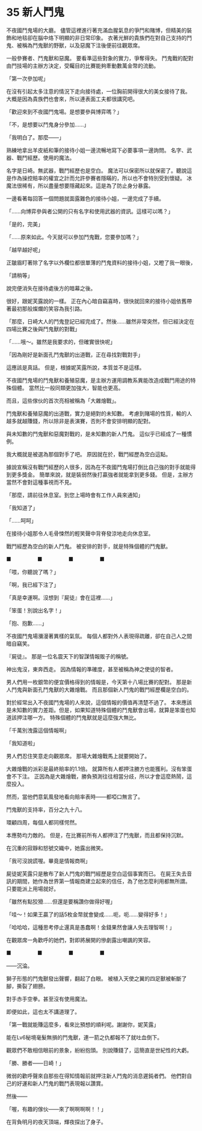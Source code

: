 # 35 新人鬥鬼

不夜國鬥鬼場的大廳。
儘管這裡進行著充滿血腥氣息的爭鬥和賭博，但精美的裝飾和地毯卻在腦中烙下明顯的非日常印象。
衣著光鮮的貴族們在對自己支持的鬥鬼、被稱為鬥鬼獸的野獸，以及惡魔下注後便前往觀眾席。

一般參賽者、鬥鬼獸和惡魔。
要看準這些對象的實力，爭奪得失。
鬥鬼戰的配對由鬥技場的主辦方決定，受矚目的比賽能夠牽動數萬金幣的流動。

「第一次參加呢」

在沒有引起太多注意的情況下走向接待處，一位胸前開得很大的美女接待了我。
大概是因為貴族們也會來，所以連表面工夫都很講究吧。

「歡迎來到不夜國鬥鬼場。是想要參與博弈嗎？」

「不，是想要以鬥鬼身分參加……」

「我明白了。那麼——」

熟練地拿出羊皮紙和筆的接待小姐一邊流暢地寫下必要事項一邊詢問。
名字、武器、戰鬥經歷。使用的魔法。

名字是日崎。無武器，戰鬥經歷也是空白。
魔法可以保密所以就保密了。聽說這是作為操控賠率的權宜之計而允許參賽者隱瞞的，所以也不會特別受到懷疑。
冰魔法很稀有，所以盡量想要隱藏起來。這是為了防止身分暴露。

一邊看著每回答一個問題就面露難色的接待小姐，一邊完成了手續。

「……向博弈參與者公開的只有名字和使用武器的資訊。這樣可以嗎？」

「是的，完美」

「……原來如此。今天就可以參加鬥鬼戰，您要參加嗎？」

「越早越好呢」

正皺眉盯著除了名字以外欄位都很單薄的鬥鬼資料的接待小姐，又瞪了我一眼後，

「請稍等」

說完便消失在接待處後方的暗幕之後。

很好，跟妮芙露說的一樣。
正在內心暗自竊喜時，很快就回來的接待小姐依舊帶著最初那般燦爛的笑容為我引路。

「那麼，日崎大人的鬥鬼登記已經完成了。然後……雖然非常突然，但已經決定在四場比賽之後與鬥鬼獸的對戰」

「……哦～。雖然是我要求的，但確實很快呢」

「因為剛好是新面孔鬥鬼獸的出道戰，正在尋找對戰對手」

這應該是真話。
但是，根據妮芙露所說，本質並不是這樣。

不夜國鬥鬼場的鬥鬼獸和養殖惡魔，是主辦方運用調教系異能改造成戰鬥用途的特殊個體。
當然比一般同類更加強大，智能也更高。

而且，這些傢伙的首次亮相被稱為「大雜燴戰」。

鬥鬼獸和養殖惡魔的出道戰，實力是絕對的未知數。
考慮到賭場的性質，輸的人越多就越賺錢，所以除非是表演賽，否則不會安排明顯的配對。

與未知數的鬥鬼獸和惡魔對戰的，是未知數的新人鬥鬼。
這似乎已經成了一種慣例。

我大概就是被選為那個對手了吧。
原因就在於，戰鬥經歷為空白這點。

據說宣稱沒有戰鬥經歷的人很多，因為在不夜國鬥鬼場打倒比自己強的對手就能得到更多獎金。
簡單來說，就是裝弱然後打贏強者就能拿到更多錢。
但是，主辦方當然不會對這種事視而不見。

「那麼，請前往休息室。到您上場時會有工作人員來通知」

「我知道了」

「……呵呵」

在接待小姐那令人毛骨悚然的輕笑聲中背脊發涼地走向休息室。

戰鬥經歷為空白的新人鬥鬼。
被安排的對手，就是特殊個體的鬥鬼獸。

■　　　　　■　　　　　■　　　　　■

「喂，你聽說了嗎？」

「啊，我已經下注了」

「真是幸運啊。沒想到『屍徒』會在這裡……」

「笨蛋！別說出名字！」

「抱、抱歉……」

不夜國鬥鬼場瀰漫著異樣的氣氛。
每個人都對外人表現得疏離，卻在自己人之間暗自竊笑。

『屍徒』。
那是一位名震天下的智謀情報販子的稱號。

神出鬼沒，東奔西走。
因為情報的準確度，甚至被稱為神之使徒的智者。

男人們用一枚銀幣的便宜價格得到的情報是，今天第十八場比賽的配對。
那是新人鬥鬼與新面孔鬥鬼獸的大雜燴戰。
而且那個新人鬥鬼的戰鬥經歷欄是空白的。

對於經常出入不夜國鬥鬼場的人來說，這個情報的價值再清楚不過了。
本來應該是未知數的實力差距。但是，如果知道特殊個體的鬥鬼獸會出場，就算是笨蛋也知道該押注哪一方。
特殊個體的鬥鬼獸就是這麼強大無比。

「千萬別洩露這個情報啊」

「我知道啦」

男人們忍住笑意走向觀眾席。
那場大雜燴戰馬上就要開始了。

大雜燴戰的派彩是最終賠率的1.1倍。
就算所有人都押注勝方也能獲利。沒有笨蛋會不下注。
正因為是大雜燴戰，勝負預測往往相當分歧，所以才會這麼熱鬧，這麼投入。

然而，當他們意氣風發地看向賠率表時——都啞口無言了。

鬥鬼獸的支持率，百分之九十八。

環顧四周，每個人都同樣愕然。

本應勢均力敵的。
但是，在比賽前所有人都押注了鬥鬼獸，而且都保持沉默。

在沉重的寂靜和怒號交織中，她露出微笑。

「我可沒說謊喔。畢竟是情報商啊」

屍徒妮芙露只是散布了新人鬥鬼的戰鬥經歷是空白這個事實而已。
在屍王失去音訊的期間，她作為世界第一情報商建立起來的信任，為了他怎麼利用都無所謂。
只要能派上用場就好。

「雖然有點狡猾……但還是要稱讚你做得好喔」

「哇～！如果王贏了的話5枚金幣就會變成……呃，呃……變得好多！」

「哈哈哈，這種思考停止還真是愚蠢啊！金錢果然會讓人失去理智啊！」

在觀眾席一角歡呼的她們，對即將展開的慘劇露出嘲諷的笑容。

■　　　　　■　　　　　■　　　　　■

——沉淪。

獅子形態的鬥鬼獸發出聲響，翻起了白眼。
被植入天使之翼的四足獸被斬斷了腳，撕裂了翅膀。

對手赤手空拳。甚至沒有使用魔法。

即便如此，這也太不講道理了。

「第一戰就能賺這麼多，看來比預想的順利呢。謝謝你，妮芙露」

能在Lv6秘境毫髮無損的鬥鬼獸，連一箭之仇都報不了就吐血倒下。

觀眾們不敢相信眼前的景象，紛紛抱頭。
別說賺錢了，這簡直是世紀性的大虧。

「勝、勝者——日崎！」

微弱的歡呼聲來自那些在得知情報前就押注新人鬥鬼的消息遲鈍者們。
他們對自己的好運和新人鬥鬼的戰鬥表現報以讚賞。

然後——

「喔，有趣的傢伙——來了啊啊啊啊！！」

在背負明月的夜天頂端，輝夜探出了身子。